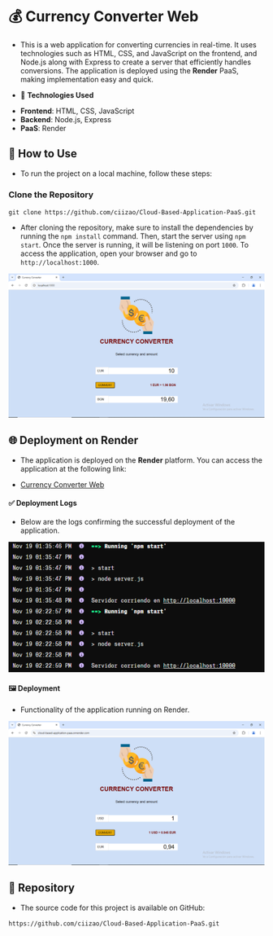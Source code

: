 # 💰 Currency Converter Web


* This is a web application for converting currencies in real-time. It uses technologies such as HTML, CSS, and JavaScript on the frontend, and Node.js along with Express to create a server that efficiently handles conversions. The application is deployed using the **Render** PaaS, making implementation easy and quick.

* 🚀 **Technologies Used**
- **Frontend**: HTML, CSS, JavaScript
- **Backend**: Node.js, Express
- **PaaS**: Render

## 📖 How to Use


* To run the project on a local machine, follow these steps:

### **Clone the Repository**

```
git clone https://github.com/ciizao/Cloud-Based-Application-PaaS.git
```

* After cloning the repository, make sure to install the dependencies by running the `npm install` command. Then, start the server using `npm start`. Once the server is running, it will be listening on port `1000`. To access the application, open your browser and go to `http://localhost:1000`.

![Result](img/Resultado.png "Result Currency Converter")

## 🌐 Deployment on Render


* The application is deployed on the **Render** platform. You can access the application at the following link:

* [Currency Converter Web](https://cloud-based-application-paas.onrender.com "Click for visit")

#### ✅ **Deployment Logs**

* Below are the logs confirming the successful deployment of the application.

![Logs](img/Render1.png "Deployment logs")

#### 🖼 **Deployment**
* Functionality of the application running on Render.

![Result Render](img/Resultado-Render.png "Result Render")

## 📂 Repository
* The source code for this project is available on GitHub:

```
https://github.com/ciizao/Cloud-Based-Application-PaaS.git
```